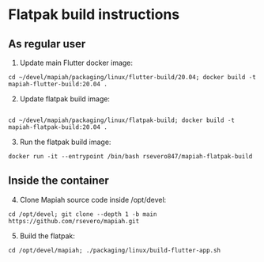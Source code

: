 # Flatpak build instructions

## As regular user

1. Update main Flutter docker image:
```
cd ~/devel/mapiah/packaging/linux/flutter-build/20.04; docker build -t mapiah-flutter-build:20.04 .
```

2. Update flatpak build image:
```

cd ~/devel/mapiah/packaging/linux/flatpak-build; docker build -t mapiah-flatpak-build:20.04 .
```

3. Run the flatpak build image:
```
docker run -it --entrypoint /bin/bash rsevero847/mapiah-flatpak-build
```

## Inside the container

4. Clone Mapiah source code inside /opt/devel:
```
cd /opt/devel; git clone --depth 1 -b main https://github.com/rsevero/mapiah.git
```

5. Build the flatpak:
```
cd /opt/devel/mapiah; ./packaging/linux/build-flutter-app.sh
```
